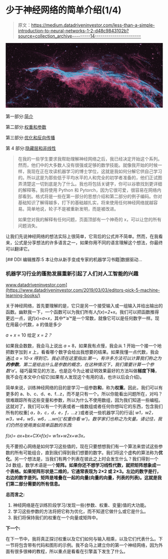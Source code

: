 # 少于神经网络的简单介绍(1/4)

> 原文：<https://medium.datadriveninvestor.com/less-than-a-simple-introduction-to-neural-networks-1-2-d48c9843102b?source=collection_archive---------14----------------------->

![](img/f534e6d71d5cbde0b2f896c887f63f8a.png)

第一部分:[简介](https://medium.com/datadriveninvestor/less-than-a-simple-introduction-to-neural-networks-1-2-d48c9843102b)

第二部分:[权重和参数](https://medium.com/datadriveninvestor/less-than-a-simple-introduction-to-neural-networks-2-4-35326721f6af)

第三部分:[优化和反向传播](https://medium.com/datadriveninvestor/less-than-a-simple-introduction-to-neural-networks-3-4-60e60a482eb3)

第 4 部分:[隐藏层和非线性](https://medium.com/@ahmedbahaaselim/less-than-a-simple-introduction-to-neural-networks-4-4-c11ecbfc6c11?sk=cc093344c56ad045af667454c78b61ab)

> 在我的一些学生要求我帮助理解神经网络之后，我已经决定开始这个系列。然而，他们中的大多数人没有很强或足够的数学技能。就像我开始的时候一样，我现在正在攻读机器学习的博士学位，这就是我如何分解它供自己学习的。所以这是为那些低于平均水平的人和完全的初学者准备的，他们正试图弄清楚这一切到底是为了什么。我也将包括关键字，你可以谷歌找到更详细的解释等。我将使用 Python 和 Pytorch，因为它很可爱，很容易在网络内部看到。格式将是一些在第一部分的思想介绍和第二部分的例子编码。你对基础知识了解得越多，打下的基础越扎实，将来使用任何神经网络就越容易。简单地说，轮子不是被重新发明，而是被改进。
> 
> 如果您对我的解释有任何问题，页面顶部有一个神奇的 x，可以让您的所有问题消失。

让我们先说神经网络的想法实际上很简单，它背后的公式并不简单。然而，在我看来，公式是分享想法的许多语言之一，如果你用不同的语言理解这个想法，你最终可以翻译它。

[](https://www.datadriveninvestor.com/2019/03/03/editors-pick-5-machine-learning-books/) [## DDI 编辑推荐:5 本让你从新手变成专家的机器学习书籍|数据驱动…

### 机器学习行业的蓬勃发展重新引起了人们对人工智能的兴趣

www.datadriveninvestor.com](https://www.datadriveninvestor.com/2019/03/03/editors-pick-5-machine-learning-books/) 

关于神经网络，首先要理解的是，它只是另一个接受输入或一组输入并给出输出的函数。幽默我一下，一个函数可以为我们所有人*f*(*x*)=*2+x*。我们可以把函数推得更远一点，说*f*(*x*)=*a*+*x*，其中*‘a’*是一个常数，就像它可以是任何数字一样。现在用最小代数，a 的值是多少

*a* + *x* = 10 给定 *x = 2？*

如果我会数数，我会马上说出 *a* = 8，如果我有点慢，我会从 1 开始一个接一个地把数字加到 *x* 上，看看哪个数字会给出我想要的结果。如果我懂一点代数，我会通过 *a = 10-x 得到它。*我必须在这里指出:第一，有许多方法可以计算我们称之为**的参数**。第二是给出什么是参数的概念，在这种情况下，我们需要计算一个参数*‘a’*。碰巧最常见的方法，也是迄今为止被证明效果最好的方法叫做**梯度下降**，我不会在本文中介绍它(如果有人发现这个有用的话，也许以后会介绍)。

简单来说，训练神经网络的目的是学习一组参数**和**，称为**权重**。因此，我们可以有更多的 a、b、c、d、e、f…z，而不是只有一个。所以你能看出问题所在，对吗？很难跟踪所有这些变量和参数，所以为什么不使用数组，因为我们知道一些编程。这就对了，我们可以有一个列表或者一维数组或者任何你想叫它的东西，包含我们所有的权重[ *a，b，c，d，e，f，…z* )或者说一些机器学习的行话[ *w1，w2，w3，w4，w5，w6，…wn*](*‘权重你看 w’)。数学家们也称之为矢量。请记住，我们仍然在使用类似简单函数的东西:*

*f(x)= ax+bx+CX*≡*f(x)= w1x+w2x+w3x。*

先不要担心网络是如何学习这些值的，现在只要想想我们有一个算法来尝试这些参数的所有可能组合，直到我们得到我们想要的数字。我们将这个虚构的算法称为**优化**。另一个想法是，当我们有两个列表在彼此之上时会发生什么？我们得到一个 2d 数组，数学术语是一个**矩阵。如果你还不想学习线性代数，就把矩阵想象成一个表格。如果矩阵形状是二维的，它通常表现为 2×2 或 2×3。左边的数字是行，右边的数字是列。矩阵是堆叠在一起的向量(向量的向量，列表的列表)。这就是我们第二部分需要的所有信息。**

**总而言之:**

1.  神经网络是在训练阶段学习/发现一些(参数、权重、变量)值的大功能。
2.  学习这些参数的方法将把它称为优化，而不知道它做什么或它是什么。
3.  我们将保持我们的权重在一个向量或矩阵中。

**下一个:**

在下一节中，我将真正探讨权重以及它们如何与输入相乘，以及它们代表什么。下一节将包含带有代码和图形的示例。我不会马上建立你的第一个神经网络，因为外面有很多很棒的教程，所以重点是看看在引擎盖下发生了什么。